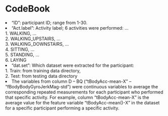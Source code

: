 # CodeBook


<li>“ID”: participant ID; range from 1-30.

<li>“Act.label”: Activity label; 6 activities were performed: 
...<br />1.	WALKING,  
...<br />2.	WALKING_UPSTAIRS,  
...<br />3.	WALKING_DOWNSTAIRS,  
...<br />4.	SITTING,  
...<br />5.	STANDING,  
...<br />6.	LAYING  

<li>“dat.set”: Which dataset were extracted for the participant: 
<br />1.	Train: from training data directory,  
<br />2.	Test:  from testing data directory  

<li>The variables from column D – BQ (“tBodyAcc-mean-X” – “fBodyBodyGyroJerkMag-std”) were continuous variables to average the corresponding repeated measurements for each participant who performed that specific activity. For example, column “tBodyAcc-mean-X” is the average value for the feature variable “tBodyAcc-mean()-X” in the dataset for a specific participant performing a specific activity.
 
